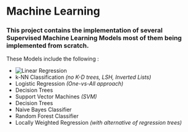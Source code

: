 # Machine Learning

### This project contains the implementation of several **Supervised Machine Learning Models** most of them being implemented from scratch.
These Models include the following :
- ![Linear Regression](https://github.com/SaiSridhar783/Machine-Learning/tree/main/linear_regression)
- k-NN Classification *(no K-D trees, LSH, Inverted Lists)*
- Logistic Regression *(One-vs-All approach)*
- Decision Trees
- Support Vector Machines *(SVM)*
- Decision Trees
- Naive Bayes Classifier
- Random Forest Classifier
- Locally Weighted Regression *(with alternative of regression trees)*
